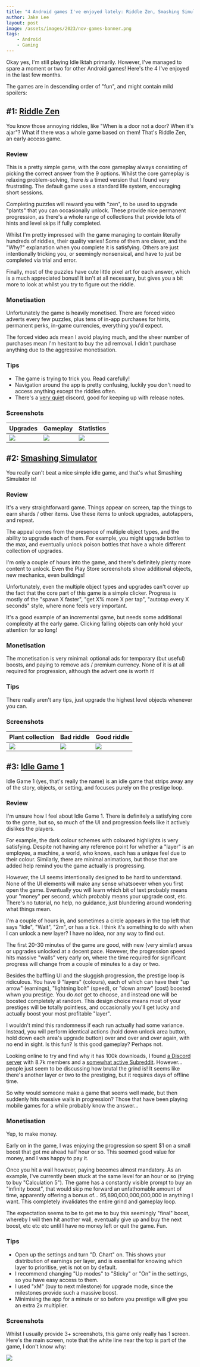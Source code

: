 ```yaml
---
title: "4 Android games I've enjoyed lately: Riddle Zen, Smashing Simulator, Idle Game 1 📲"
author: Jake Lee
layout: post
image: /assets/images/2023/nov-games-banner.png
tags:
    - Android
    - Gaming
---
```


Okay yes, I'm still playing Idle Iktah primarily. However, I've managed to spare a moment or two for other Android games! Here's the 4 I've enjoyed in the last few months.

The games are in descending order of "fun", and might contain mild spoilers:

## #1: [Riddle Zen](https://play.google.com/store/apps/details?id=com.AdmurinArts.RiddleZen)

You know those annoying riddles, like "When is a door not a door? When it's ajar"? What if there was a whole game based on them! That's Riddle Zen, an early access game.

### Review

This is a pretty simple game, with the core gameplay always consisting of picking the correct answer from the 9 options. Whilst the core gameplay is relaxing problem-solving, there *is* a timed version that I found very frustrating. The default game uses a standard life system, encouraging short sessions.

Completing puzzles will reward you with "zen", to be used to upgrade "plants" that you can occasionally unlock. These provide nice permanent progression, as there's a whole range of collections that provide lots of hints and level skips if fully completed.

Whilst I'm pretty impressed with the game managing to contain literally hundreds of riddles, their quality varies! Some of them are clever, and the "Why?" explanation when you complete it is satisfying. Others are just intentionally tricking you, or seemingly nonsensical, and have to just be completed via trial and error.

Finally, most of the puzzles have cute little pixel art for each answer, which is a much appreciated bonus! It isn't at all necessary, but gives you a bit more to look at whilst you try to figure out the riddle.

### Monetisation

Unfortunately the game is heavily monetised. There are forced video adverts every few puzzles, plus tens of in-app purchases for hints, permanent perks, in-game currencies, everything you'd expect.

The forced video ads mean I avoid playing much, and the sheer number of purchases mean I'm hesitant to buy the ad removal. I didn't purchase anything due to the aggressive monetisation.

### Tips

* The game is trying to trick you. Read carefully!
* Navigation around the app is pretty confusing, luckily you don't need to access anything except the riddles often.
* There's a [very quiet](https://discord.com/invite/PBe4SjEuty) discord, good for keeping up with release notes.

### Screenshots

| Upgrades | Gameplay | Statistics |
| --- | --- | --- |
| [![](/assets/images/2023/nov-ssi-1-thumbnail.jpg)](/assets/images/2023/nov-ssi-1.jpg) | [![](/assets/images/2023/nov-ssi-2-thumbnail.jpg)](/assets/images/2023/nov-ssi-2.jpg) | [![](/assets/images/2023/nov-ssi-3-thumbnail.jpg)](/assets/images/2023/nov-ssi-3.jpg) |

## #2: [Smashing Simulator](https://play.google.com/store/apps/details?id=com.WalkingCatStudios.SmashingSimulatorIdle)

You really can't beat a nice simple idle game, and that's what Smashing Simulator is!

### Review

It's a very straightforward game. Things appear on screen, tap the things to earn shards / other items. Use these items to unlock upgrades, autotappers, and repeat.

The appeal comes from the presence of multiple object types, and the ability to upgrade each of them. For example, you might upgrade bottles to the max, and eventually unlock poison bottles that have a whole different collection of upgrades.

I'm only a couple of hours into the game, and there's definitely plenty more content to unlock. Even the Play Store screenshots show additional objects, new mechanics, even buildings!

Unfortunately, even the multiple object types and upgrades can't cover up the fact that the core part of this game is a simple clicker. Progress is mostly of the "spawn X faster", "get X% more X per tap", "autotap every X seconds" style, where none feels very important.

It's a good example of an incremental game, but needs some additional complexity at the early game. Clicking falling objects can only hold your attention for so long!

### Monetisation

The monetisation is very minimal: optional ads for temporary (but useful) boosts, and paying to remove ads / premium currency. None of it is at all required for progression, although the advert one is worth it!

### Tips

There really aren't any tips, just upgrade the highest level objects whenever you can.

### Screenshots

| Plant collection | Bad riddle | Good riddle |
| --- | --- | --- |
| [![](/assets/images/2023/nov-rz-2-thumbnail.jpg)](/assets/images/2023/nov-rz-2.jpg) | [![](/assets/images/2023/nov-rz-1-thumbnail.jpg)](/assets/images/2023/nov-rz-1.jpg) | [![](/assets/images/2023/nov-rz-3-thumbnail.jpg)](/assets/images/2023/nov-rz-3.jpg) 

## #3: [Idle Game 1](https://play.google.com/store/apps/details?id=com.cem.idle1)

Idle Game 1 (yes, that's really the name) is an idle game that strips away any of the story, objects, or setting, and focuses purely on the prestige loop. 

### Review

I'm unsure how I feel about Idle Game 1. There is definitely a satisfying core to the game, but so, so much of the UI and progression feels like it actively dislikes the players.

For example, the dark colour schemes with coloured highlights is very satisfying. Despite not having any reference point for whether a "layer" is an employee, a machine, a world, who knows, each has a unique feel due to their colour. Similarly, there are minimal animations, but those that are added help remind you the game actually is progressing.

However, the UI seems intentionally designed to be hard to understand. None of the UI elements will make any sense whatsoever when you first open the game. Eventually you will learn which bit of text probably means your "money" per second, which probably means your upgrade cost, etc. There's no tutorial, no help, no guidance, just blundering around wondering what things mean.

I'm a couple of hours in, and sometimes a circle appears in the top left that says "Idle", "Wait", "2m", or has a tick. I think it's something to do with when I can unlock a new layer? I have no idea, nor any way to find out.

The first 20-30 minutes of the game are good, with new (very similar) areas or upgrades unlocked at a decent pace. However, the progression speed hits massive "walls" very early on, where the time required for significant progress will change from a couple of minutes to a day or two.

Besides the baffling UI and the sluggish progression, the prestige loop is ridiculous. You have 9 "layers" (colours), each of which can have their "up arrow" (earnings), "lightning bolt" (speed), or "down arrow" (cost) boosted whwn you prestige. You do *not* get to choose, and instead one will be boosted completely at random. This design choice means most of your prestiges will be totally pointless, and occasionally you'll get lucky and actually boost your most profitable "layer".

I wouldn't mind this randomness if each run actually had some variance. Instead, you will perform identical actions (hold down unlock area button, hold down each area's upgrade button) over and over and *over* again, with no end in sight. Is this fun? Is this good gameplay? Perhaps not.

Looking online to try and find why it has 100k downloads, I found [a Discord server](https://discord.com/invite/U5VBS9JY9R) with 8.7k members and a [somewhat active Subreddit](https://www.reddit.com/r/Idle1/). However... people just seem to be discussing how brutal the grind is! It seems like there's another layer or two to the prestiging, but it requires days of offline time.

So why would someone make a game that seems well made, but then suddenly hits massive walls in progression? Those that have been playing mobile games for a while probably know the answer...

### Monetisation

Yep, to make money.

Early on in the game, I was enjoying the progression so spent $1 on a small boost that got me ahead half hour or so. This seemed good value for money, and I was happy to pay it. 

Once you hit a wall however, paying becomes almost mandatory. As an example, I've currently been stuck at the same level for an hour or so (trying to buy "Calculation 5"). The game has a constantly visible prompt to buy an "infinity boost", that would skip me forward an unfathomable amount of time, apparently offering a bonus of... 95,890,000,000,000,000 in anything I want. This completely invalidates the entire grind and gameplay loop.

The expectation seems to be to get me to buy this seemingly "final" boost, whereby I will then hit another wall, eventually give up and buy the next boost, etc etc etc until I have no money left or quit the game. Fun.

### Tips

* Open up the settings and turn "D. Chart" on. This shows your distribution of earnings per layer, and is essential for knowing which layer to prioritise, yet is not on by default.
* I recommend changing "Up modes" to "Sticky" or "On" in the settings, so you have easy access to them.
* I used "xM" (buy to next milestone) for upgrade mode, since the milestones provide such a massive boost.
* Minimising the app for a minute or so before you prestige will give you an extra 2x multiplier.

### Screenshots

Whilst I usually provide 3+ screenshots, this game only really has 1 screen. Here's the main screen, note that the white line near the top is part of the game, I don't know why:

[![](/assets/images/2023/nov-ig1-thumbnail.jpg)](/assets/images/2023/nov-ig1.jpg)

